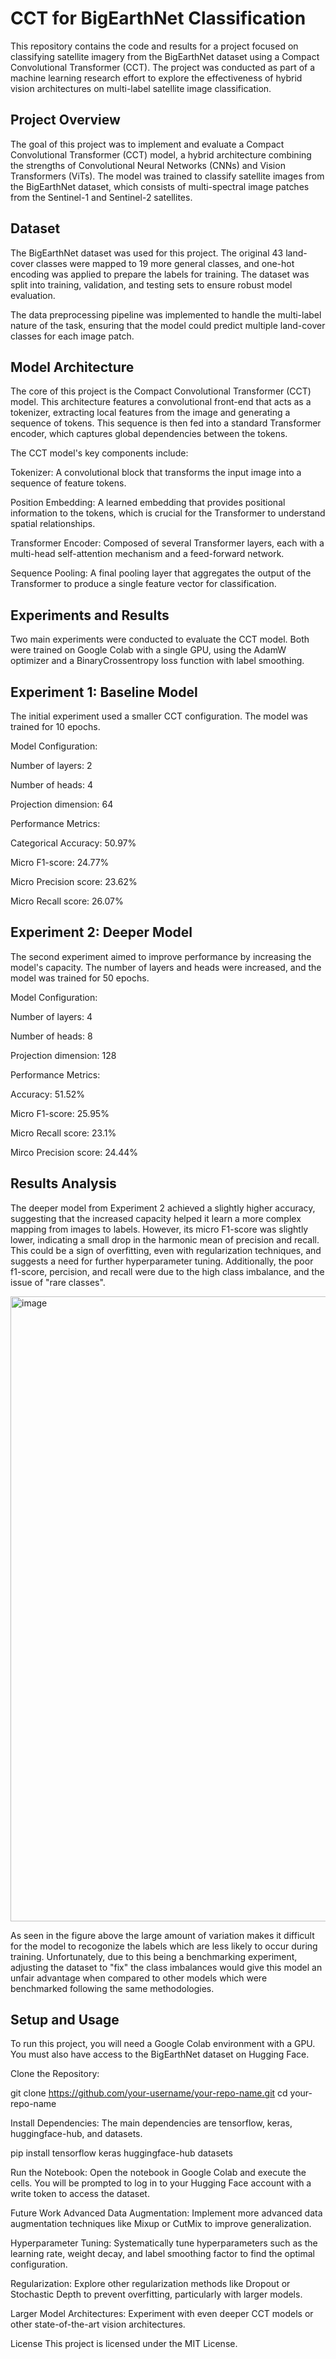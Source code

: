 # CCT for BigEarthNet Classification
This repository contains the code and results for a project focused on classifying satellite imagery from the BigEarthNet dataset using a Compact Convolutional Transformer (CCT). The project was conducted as part of a machine learning research effort to explore the effectiveness of hybrid vision architectures on multi-label satellite image classification.

## Project Overview
The goal of this project was to implement and evaluate a Compact Convolutional Transformer (CCT) model, a hybrid architecture combining the strengths of Convolutional Neural Networks (CNNs) and Vision Transformers (ViTs). The model was trained to classify satellite images from the BigEarthNet dataset, which consists of multi-spectral image patches from the Sentinel-1 and Sentinel-2 satellites.

## Dataset
The BigEarthNet dataset was used for this project. The original 43 land-cover classes were mapped to 19 more general classes, and one-hot encoding was applied to prepare the labels for training. The dataset was split into training, validation, and testing sets to ensure robust model evaluation.

The data preprocessing pipeline was implemented to handle the multi-label nature of the task, ensuring that the model could predict multiple land-cover classes for each image patch.

## Model Architecture
The core of this project is the Compact Convolutional Transformer (CCT) model. This architecture features a convolutional front-end that acts as a tokenizer, extracting local features from the image and generating a sequence of tokens. This sequence is then fed into a standard Transformer encoder, which captures global dependencies between the tokens.

The CCT model's key components include:

Tokenizer: A convolutional block that transforms the input image into a sequence of feature tokens.

Position Embedding: A learned embedding that provides positional information to the tokens, which is crucial for the Transformer to understand spatial relationships.

Transformer Encoder: Composed of several Transformer layers, each with a multi-head self-attention mechanism and a feed-forward network.

Sequence Pooling: A final pooling layer that aggregates the output of the Transformer to produce a single feature vector for classification.

## Experiments and Results
Two main experiments were conducted to evaluate the CCT model. Both were trained on Google Colab with a single GPU, using the AdamW optimizer and a BinaryCrossentropy loss function with label smoothing.

## Experiment 1: Baseline Model
The initial experiment used a smaller CCT configuration. The model was trained for 10 epochs.

Model Configuration:

Number of layers: 2

Number of heads: 4

Projection dimension: 64

Performance Metrics:

Categorical Accuracy: 50.97%

Micro F1-score: 24.77%

Micro Precision score: 23.62%

Micro Recall score: 26.07%

## Experiment 2: Deeper Model
The second experiment aimed to improve performance by increasing the model's capacity. The number of layers and heads were increased, and the model was trained for 50 epochs.

Model Configuration:

Number of layers: 4

Number of heads: 8

Projection dimension: 128

Performance Metrics:

Accuracy: 51.52%

Micro F1-score: 25.95%

Micro Recall score: 23.1%

Mirco Precision score: 24.44%

## Results Analysis
The deeper model from Experiment 2 achieved a slightly higher accuracy, suggesting that the increased capacity helped it learn a more complex mapping from images to labels. However, its micro F1-score was slightly lower, indicating a small drop in the harmonic mean of precision and recall. This could be a sign of overfitting, even with regularization techniques, and suggests a need for further hyperparameter tuning. Additionally, the poor f1-score, percision, and recall were due to the high class imbalance, and the issue of "rare classes".

<img width="1200" height="1000" alt="image" src="https://github.com/user-attachments/assets/f8138f81-ecff-4f15-91d4-0b73e86d08ae" />

As seen in the figure above the large amount of variation makes it difficult for the model to recogonize the labels which are less likely to occur during training. Unfortunately, due to this being a benchmarking experiment, adjusting the dataset to "fix" the class imbalances would give this model an unfair advantage when compared to other models which were benchmarked following the same methodologies. 
## Setup and Usage
To run this project, you will need a Google Colab environment with a GPU. You must also have access to the BigEarthNet dataset on Hugging Face.

Clone the Repository:

git clone https://github.com/your-username/your-repo-name.git
cd your-repo-name

Install Dependencies:
The main dependencies are tensorflow, keras, huggingface-hub, and datasets.

pip install tensorflow keras huggingface-hub datasets

Run the Notebook:
Open the notebook in Google Colab and execute the cells. You will be prompted to log in to your Hugging Face account with a write token to access the dataset.

Future Work
Advanced Data Augmentation: Implement more advanced data augmentation techniques like Mixup or CutMix to improve generalization.

Hyperparameter Tuning: Systematically tune hyperparameters such as the learning rate, weight decay, and label smoothing factor to find the optimal configuration.

Regularization: Explore other regularization methods like Dropout or Stochastic Depth to prevent overfitting, particularly with larger models.

Larger Model Architectures: Experiment with even deeper CCT models or other state-of-the-art vision architectures.

License
This project is licensed under the MIT License.
